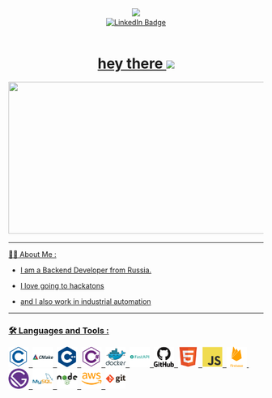 <div id="header" align="center">
  <img src="https://media.giphy.com/media/USV0ym3bVWQJJmNu3N/giphy.gif?cid=ecf05e47j95ls1b4a52xrnja38ehadiz0dflt107a3yizi1y&ep=v1_gifs_search&rid=giphy.gif&ct=g" width="100"/>
</div>

<div id="badges" align="center">
  <a href="https://t.me/Denbay0">
    <img src="https://img.shields.io/badge/Telegram-blue?style=for-the-badge&logo=Telegram&logoColor=white" alt="LinkedIn Badge"/>
</div>
    
<div id="badges" align="center">
  <img src="https://komarev.com/ghpvc/?username=Denbay0&style=flat-square&color=blue" alt=""/>
</div>
    
<h1 align="center">
  hey there
  <img src="https://media.giphy.com/media/hvRJCLFzcasrR4ia7z/giphy.gif" width="30px"/>
</h1>

<div align="center" align="center">
  <img src="https://media.giphy.com/media/ASy3PKVFnk7ZK/giphy.gif?cid=ecf05e47ck6omwwkp030w1wl5ifsqrdpvaw86ptutpzxx4f2&ep=v1_gifs_search&rid=giphy.gif&ct=g" width="600" height="300"/>
</div>

---

:woman_technologist: About Me :

- I am a Backend Developer from Russia.

- I love going to hackatons

- and I also work in industrial automation

---

### :hammer_and_wrench: Languages and Tools :
<div>
  <img src="https://github.com/devicons/devicon/blob/master/icons/c/c-line.svg" title="C" alt="C" width="40" height="40"/>&nbsp;
  <img src="https://github.com/devicons/devicon/blob/master/icons/cmake/cmake-original-wordmark.svg" title="cmake" alt="cmake" width="40" height="40"/>&nbsp;
  <img src="https://github.com/devicons/devicon/blob/master/icons/cplusplus/cplusplus-plain.svg" title="C++" alt="C++" width="40" height="40"/>&nbsp;
  <img src="https://github.com/devicons/devicon/blob/master/icons/csharp/csharp-line.svg" title="C#" alt="C#" width="40" height="40"/>&nbsp;
  <img src="https://github.com/devicons/devicon/blob/master/icons/docker/docker-original-wordmark.svg" title="docker" alt="docker" width="40" height="40"/>&nbsp;
  <img src="https://github.com/devicons/devicon/blob/master/icons/fastapi/fastapi-original-wordmark.svg" title="fastapi" alt="fastapi " width="40" height="40"/>&nbsp;
  <img src="https://github.com/devicons/devicon/blob/master/icons/github/github-original-wordmark.svg"  title="github" alt="github" width="40" height="40"/>&nbsp;
  <img src="https://github.com/devicons/devicon/blob/master/icons/html5/html5-original.svg" title="HTML5" alt="HTML" width="40" height="40"/>&nbsp;
  <img src="https://github.com/devicons/devicon/blob/master/icons/javascript/javascript-original.svg" title="JavaScript" alt="JavaScript" width="40" height="40"/>&nbsp;
  <img src="https://github.com/devicons/devicon/blob/master/icons/firebase/firebase-plain-wordmark.svg" title="Firebase" alt="Firebase" width="40" height="40"/>&nbsp;
  <img src="https://github.com/devicons/devicon/blob/master/icons/gatsby/gatsby-original.svg" title="Gatsby"  alt="Gatsby" width="40" height="40"/>&nbsp;
  <img src="https://github.com/devicons/devicon/blob/master/icons/mysql/mysql-original-wordmark.svg" title="MySQL"  alt="MySQL" width="40" height="40"/>&nbsp;
  <img src="https://github.com/devicons/devicon/blob/master/icons/nodejs/nodejs-original-wordmark.svg" title="NodeJS" alt="NodeJS" width="40" height="40"/>&nbsp;
  <img src="https://github.com/devicons/devicon/blob/master/icons/amazonwebservices/amazonwebservices-plain-wordmark.svg" title="AWS" alt="AWS" width="40" height="40"/>&nbsp;
  <img src="https://github.com/devicons/devicon/blob/master/icons/git/git-original-wordmark.svg" title="Git" **alt="Git" width="40" height="40"/>
</div>
